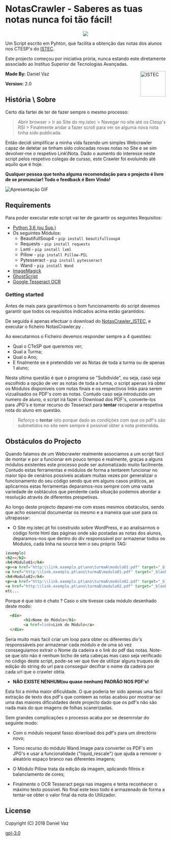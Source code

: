 # NotasCrawler - Saberes as tuas notas nunca foi tão fácil!
<p align="center">
    <a href="#">
        <img src="https://forthebadge.com/images/badges/made-with-python.svg"/> </a>
</p>

Um Script escrito em Pyhton, que facilita a obtenção das notas dos alunos nos CTESP's do [ISTEC](http://www.istec.pt/ctesp/). 

Este projecto começou por iniciativa prória, nunca estando este diretamente associado ao Instituo Superior de Tecnologias Avançadas.


**Made By:** Daniel Vaz 
<a href="https://aimeos.org/">
    <img src="http://www.ocupacional.pt/cursos/istec.png" title="ISTEC" align="right" height="80" />
</a>

**Version:** 2.0

## História \ Sobre

Certo dia fartei de ter de fazer sempre o mesmo processo:

>Abrir browser > Ir ao Site do my.istec > Navegar no site até os Ctesp's RSI > Finalmente andar a fazer scroll para ver se alguma nova nota tinha sido publicada.

Então decidi simplificar a minha vida fazendo um simples Webcrawler capaz de detetar se tinham sido colocadas novas notas no Site e se sim devolver-me o respetivo Link\Nota. Dado o aumento do interesse neste script pelos respetivo colegas de cursso, este Crawler foi evoluindo até aquilo que é hoje.

**Qualquer pessoa que tenha alguma recomendação para o projecto é livre de se pronunciar! Todo o feedback é Bem Vindo!**


<img src="https://media.giphy.com/media/8PvAjFc4OVR79lQBoJ/giphy.gif" title="Apresentação GIF" align="middle"/>


## Requirements
Para poder executar este script vai ter de garantir os seguintes Requisitos: 

 * [Python 3.6 (ou Sup.)](https://www.python.org/downloads/)
 * Os seguintes Módulos:
    - BeautifullSoup4   - ``pip install beautifullsoup4``
    - Requests          - ``pip install requests``
    - Lxml              - ``pip install lxml``
    - Pillow            - ``pip install Pillow-PIL``
    - Pytesseract       - ``pip install pytesseract``
    - Wand              - ``pip install Wand``
* [ImageMagick](https://www.imagemagick.org/script/download.php)
* [GhostScript](https://www.ghostscript.com/download/gsdnld.html)
* [Google Tesseract OCR](https://github.com/tesseract-ocr/tesseract/wiki)


### Getting started

Antes de mais para garantirmos o bom funcionamento do script devemos garantir que todos os requisitos indicados acima estão garantidos.

De seguida é apenas efectuar o download do [NotasCrawler_ISTEC](https://github.com/Daniel-Vaz/NotasCrawler_ISTEC.git), e executar o ficheiro NotasCrawler.py .

Ao executarmos o Ficheiro devemos responder sempre a 4 questões:

- Qual o CTeSP que queremos ver;
- Qual a Turma;
- Qual o Ano;
- E finalmente se é pretendido ver as Notas de toda a turma ou de apenas 1 aluno;

Nesta ultima questão é que o programa se "Subdivide", ou seja, caso seja escolhido a opção de ver as notas de toda a turma, o script apenas irá obter os Módulos disponiveis com notas finais e os respectivos links para serem vizualisados os PDF's com as notas. Contudo caso seja introduzido um numero de aluno, o script irá fazer o Download dos PDF's, converte-los para JPG's e tomar recurso do Tesseract para **tentar**  recuperar a respetiva nota do aluno em questão.

 >Reforço o **tentar** isto porque dado as condições com que os pdf's são submetidos no site nem sempre é possivel obter a nota pretendida.


## Obstáculos do Projecto
Quando falamos de um Webcrawler realmente associamos a um script fácil de montar e por a funcionar em pouco tempo e realmente, graças a alguns módulos existentes este processo pode ser automatizado muito facilmente. Contudo estas ferramentas e módulos de forma a tentarem funcionar no maior tipo de cenários possiveis acabam muitas vezes por generalizar o funcionamento do seu código sendo que em alguns casos práticos, ao aplicarmos estas ferramentas deparamos-nos sempre com uma vasta variedade de osbtáculos que pendente cada situação podemos abordar a resolução através de diferentes prespetivas.

Ao longo deste projecto deparei-me com esses mesmos obstáculos, sendo que acho essencial documentar os mesmo e a maneira que usei para os ultrapassar:

  * O Site my.istec.pt foi construido sobre WordPress, e ao analisarmos o código fonte html das páginas onde são postadas as notas dos alunos, deparamos-nos que dentro do div responssável por armazenar todos os Módulos, cada linha na source tem o seu próprio TAG:


```html
(exemplo)
<h2></h2>
<h4>Módulo01</h4>
<p><a href="http:\\link.exemplo.pt\ano\turmaA\modulo01.pdf" target="_blank">Turma A</a><br />
<a href="http:\\link.exemplo.pt\ano\turmaB\modulo01.pdf" target="_blank">Turma B</a></p>
<h4>Modulo02</h4>
<p><a href="http:\\link.exemplo.pt\ano\turmaA\modulo02.pdf" target="_blank">Turma A</a><br />
<a href="http:\\link.exemplo.pt\ano\turmaB\modulo02.pdf" target="_blank">Turma B</a></p>
etc...
```


  Porque é que isto é chato ?
  Caso o site tivesse cada módulo desenhado deste modo:


```html
  <div>
        <h1>Nome do Módulo</h1>
        <a href=link>Link do Módulo</a>
  </div>
```


Seria muito mais facil criar um loop para obter os diferentes div's responssáveis por armazenar cada módulo e de uma só vez consseguiamos extrair o Nome da cadeira e o link do pdf das notas. Note-se que isto não é nenhum bicho de seta cabeças mas caso seja verificado no código deste script, pode-se ver que tive de utilizar alguns truques de edição do string do url para consseguir decifrar o nome da cadeira por cada url que o crawler obtia. 

  * **NÃO EXISTE NENHUM(ou quase nenhum) PADRÃO NOS PDF's!**

Esta foi a minha maior dificuldade. O que poderia ter sido apenas uma fácil extração de texto dos pdf's que conteem as notas acabou por mostrar-se uma das maiores dificuldades deste projecto dado que os pdf's não são nada mais do que imagens de folhas scanerizadas. 
 
 Sem grandes complicações o processo acaba por se desenrrolar do seguinte modo:

- Com o módulo request fasso download dos pdf's para um directório novo;

- Tomo recurso do módulo Wand.Image para converter os PDF's em JPG's e usar a funcionalidade ("liquid_rescale") que ajuda a remover o aleatório espaço branco nas diferentes imagens;

- O Módulo Pillow trata da edição da imagem, aplicando filtros e balanciamento de cores;

- Finalmente o OCR Tesseract pega nas imagens e tenta reconhecer o máximo texto possível.
No final este texo todo é armazenado de forma a tentar-se obter o valor final da nota do Utilizador.

## License
Copyright (C) 2018  Daniel Vaz   

[gpl-3.0](https://choosealicense.com/licenses/gpl-3.0/)

